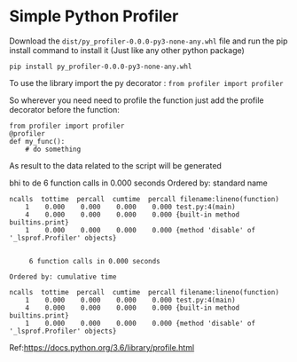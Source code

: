 # Simple Python Profiler
Download the `dist/py_profiler-0.0.0-py3-none-any.whl` file and run the pip install command to install it (Just like any other python package)

`pip install py_profiler-0.0.0-py3-none-any.whl`

To use the library import the py decorator :
`from profiler import profiler`

So wherever you need need to profile the function just add the profile decorator before the function:

    
    from profiler import profiler
    @profiler
    def my_func():
        # do something

As result to the data related to the script will be generated

bhi to de
     6 function calls in 0.000 seconds
     Ordered by: standard name

    ncalls  tottime  percall  cumtime  percall filename:lineno(function)
        1    0.000    0.000    0.000    0.000 test.py:4(main)
        4    0.000    0.000    0.000    0.000 {built-in method builtins.print}
        1    0.000    0.000    0.000    0.000 {method 'disable' of '_lsprof.Profiler' objects}


         6 function calls in 0.000 seconds

    Ordered by: cumulative time

    ncalls  tottime  percall  cumtime  percall filename:lineno(function)
        1    0.000    0.000    0.000    0.000 test.py:4(main)
        4    0.000    0.000    0.000    0.000 {built-in method builtins.print}
        1    0.000    0.000    0.000    0.000 {method 'disable' of '_lsprof.Profiler' objects}

Ref:https://docs.python.org/3.6/library/profile.html
